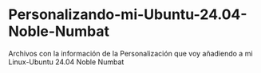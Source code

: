 # Personalizando-mi-Ubuntu-24.04-Noble-Numbat
Archivos con la información de la Personalización que voy añadiendo a mi Linux-Ubuntu 24.04 Noble Numbat
